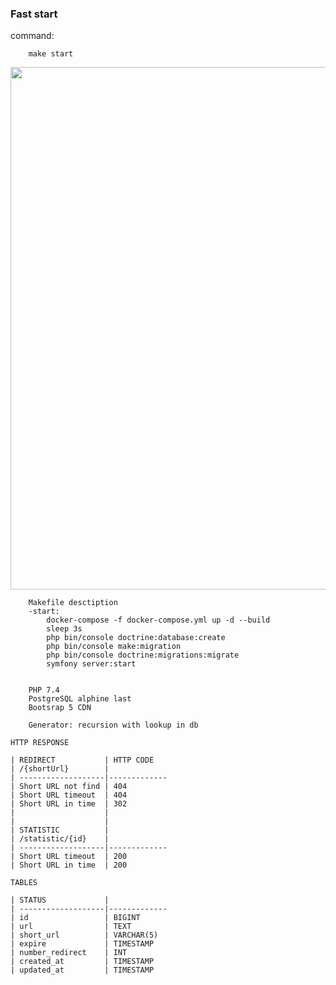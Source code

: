 ### Fast start
command: 
```
    make start
```


<a href="https://asciinema.org/a/rd1Tmzcmqa1qUMU9wj6My1WZE"><img src="https://asciinema.org/a/rd1Tmzcmqa1qUMU9wj6My1WZE.svg" width="836"/></a>

```
    Makefile desctiption
    -start:
        docker-compose -f docker-compose.yml up -d --build
        sleep 3s
        php bin/console doctrine:database:create
        php bin/console make:migration
        php bin/console doctrine:migrations:migrate
        symfony server:start


```
```
    PHP 7.4
    PostgreSQL alphine last
    Bootsrap 5 CDN
    
    Generator: recursion with lookup in db

```

```
HTTP RESPONSE

| REDIRECT           | HTTP CODE
| /{shortUrl}        |
| -------------------|-------------
| Short URL not find | 404
| Short URL timeout  | 404
| Short URL in time  | 302
|                    |
|                    |
| STATISTIC          |
| /statistic/{id}    |
| -------------------|-------------
| Short URL timeout  | 200
| Short URL in time  | 200
```


```
TABLES

| STATUS             |  
| -------------------|-------------
| id                 | BIGINT
| url                | TEXT
| short_url          | VARCHAR(5)
| expire             | TIMESTAMP
| number_redirect    | INT
| created_at         | TIMESTAMP
| updated_at         | TIMESTAMP

```

